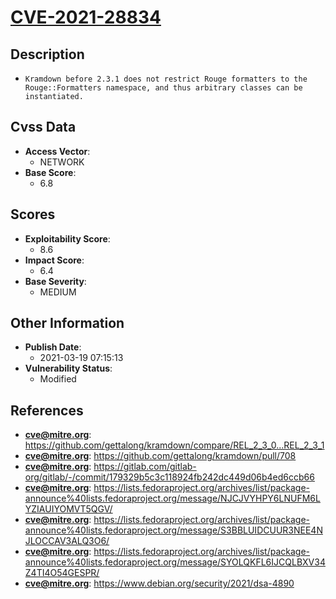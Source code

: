
# [CVE-2021-28834](https://cve.mitre.org/cgi-bin/cvename.cgi?name=CVE-2021-28834)

## Description

- `Kramdown before 2.3.1 does not restrict Rouge formatters to the Rouge::Formatters namespace, and thus arbitrary classes can be instantiated.`

## Cvss Data

- **Access Vector**:
  - NETWORK
- **Base Score**:
  - 6.8

## Scores

- **Exploitability Score**:
  - 8.6
- **Impact Score**:
  - 6.4
- **Base Severity**:
  - MEDIUM

## Other Information

- **Publish Date**:
  - 2021-03-19 07:15:13
- **Vulnerability Status**:
  - Modified

## References

- **cve@mitre.org**: https://github.com/gettalong/kramdown/compare/REL_2_3_0...REL_2_3_1
- **cve@mitre.org**: https://github.com/gettalong/kramdown/pull/708
- **cve@mitre.org**: https://gitlab.com/gitlab-org/gitlab/-/commit/179329b5c3c118924fb242dc449d06b4ed6ccb66
- **cve@mitre.org**: https://lists.fedoraproject.org/archives/list/package-announce%40lists.fedoraproject.org/message/NJCJVYHPY6LNUFM6LYZIAUIYOMVT5QGV/
- **cve@mitre.org**: https://lists.fedoraproject.org/archives/list/package-announce%40lists.fedoraproject.org/message/S3BBLUIDCUUR3NEE4NJLOCCAV3ALQ3O6/
- **cve@mitre.org**: https://lists.fedoraproject.org/archives/list/package-announce%40lists.fedoraproject.org/message/SYOLQKFL6IJCQLBXV34Z4TI4O54GESPR/
- **cve@mitre.org**: https://www.debian.org/security/2021/dsa-4890
